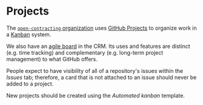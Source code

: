 # Projects

The [`open-contracting` organization](https://github.com/orgs/open-contracting/projects) uses [GitHub Projects](https://help.github.com/articles/about-project-boards/) to organize work in a [Kanban](https://en.wikipedia.org/wiki/Kanban) system.

We also have an [agile board](https://crm.open-contracting.org/projects/ocds-team-tools-development-portfolio/agile/board) in the CRM. Its uses and features are distinct (e.g. time tracking) and complementary (e.g. long-term project management) to what GitHub offers.

People expect to have visibility of all of a repository's issues within the *Issues* tab; therefore, a card that is not attached to an issue should never be added to a project.

New projects should be created using the *Automated kanban* template.
